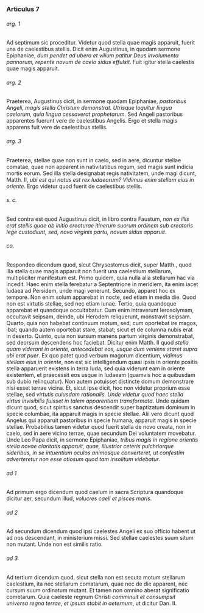 ### Articulus 7

###### arg. 1
Ad septimum sic proceditur. Videtur quod stella quae magis apparuit, fuerit una de caelestibus stellis. Dicit enim Augustinus, in quodam sermone Epiphaniae, *dum pendet ad ubera et vilium patitur Deus involumenta pannorum, repente novum de caelo sidus effulsit*. Fuit igitur stella caelestis quae magis apparuit.

###### arg. 2
Praeterea, Augustinus dicit, in sermone quodam Epiphaniae, *pastoribus Angeli, magis stella Christum demonstrat. Utrisque loquitur lingua caelorum, quia lingua cessaverat prophetarum*. Sed Angeli pastoribus apparentes fuerunt vere de caelestibus Angelis. Ergo et stella magis apparens fuit vere de caelestibus stellis.

###### arg. 3
Praeterea, stellae quae non sunt in caelo, sed in aere, dicuntur stellae comatae, quae non apparent in nativitatibus regum, sed magis sunt indicia mortis eorum. Sed illa stella designabat regis nativitatem, unde magi dicunt, Matth. II, *ubi est qui natus est rex Iudaeorum? Vidimus enim stellam eius in oriente*. Ergo videtur quod fuerit de caelestibus stellis.

###### s. c.
Sed contra est quod Augustinus dicit, in libro contra Faustum, *non ex illis erat stellis quae ab initio creaturae itinerum suorum ordinem sub creatoris lege custodiunt, sed, novo virginis partu, novum sidus apparuit*.

###### co.
Respondeo dicendum quod, sicut Chrysostomus dicit, super Matth., quod illa stella quae magis apparuit non fuerit una caelestium stellarum, multipliciter manifestum est. Primo quidem, quia nulla alia stellarum hac via incedit. Haec enim stella ferebatur a Septentrione in meridiem, ita enim iacet Iudaea ad Persidem, unde magi venerunt. Secundo, apparet hoc ex tempore. Non enim solum apparebat in nocte, sed etiam in media die. Quod non est virtutis stellae, sed nec etiam lunae. Tertio, quia quandoque apparebat et quandoque occultabatur. Cum enim intraverunt Ierosolymam, occultavit seipsam, deinde, ubi Herodem reliquerunt, monstravit seipsam. Quarto, quia non habebat continuum motum, sed, cum oportebat ire magos, ibat; quando autem oportebat stare, stabat; sicut et de columna nubis erat in deserto. Quinto, quia non sursum manens partum virginis demonstrabat, sed deorsum descendens hoc faciebat. Dicitur enim Matth. II quod *stella quam viderant in oriente, antecedebat eos, usque dum veniens staret supra ubi erat puer*. Ex quo patet quod verbum magorum dicentium, *vidimus stellam eius in oriente*, non est sic intelligendum quasi ipsis in oriente positis stella apparuerit existens in terra Iuda, sed quia viderunt eam in oriente existentem, et praecessit eos usque in Iudaeam (quamvis hoc a quibusdam sub dubio relinquatur). Non autem potuisset distincte domum demonstrare nisi esset terrae vicina. Et, sicut ipse dicit, hoc non videtur proprium esse stellae, sed *virtutis cuiusdam rationalis. Unde videtur quod haec stella virtus invisibilis fuisset in talem apparentiam transformata*. Unde quidam dicunt quod, sicut spiritus sanctus descendit super baptizatum dominum in specie columbae, ita apparuit magis in specie stellae. Alii vero dicunt quod Angelus qui apparuit pastoribus in specie humana, apparuit magis in specie stellae. Probabilius tamen videtur quod fuerit stella de novo creata, non in caelo, sed in aere vicino terrae, quae secundum Dei voluntatem movebatur. Unde Leo Papa dicit, in sermone Epiphaniae, *tribus magis in regione orientis stella novae claritatis apparuit, quae, illustrior ceteris pulchriorque sideribus, in se intuentium oculos animosque converteret, ut confestim adverteretur non esse otiosum quod tam insolitum videbatur*.

###### ad 1
Ad primum ergo dicendum quod caelum in sacra Scriptura quandoque dicitur aer, secundum illud, *volucres caeli et pisces maris*.

###### ad 2
Ad secundum dicendum quod ipsi caelestes Angeli ex suo officio habent ut ad nos descendant, in ministerium missi. Sed stellae caelestes suum situm non mutant. Unde non est similis ratio.

###### ad 3
Ad tertium dicendum quod, sicut stella non est secuta motum stellarum caelestium, ita nec stellarum comatarum, quae nec de die apparent, nec cursum suum ordinatum mutant. Et tamen non omnino aberat significatio cometarum. Quia caeleste regnum Christi *comminuit et consumpsit universa regna terrae, et ipsum stabit in aeternum*, ut dicitur Dan. II.


